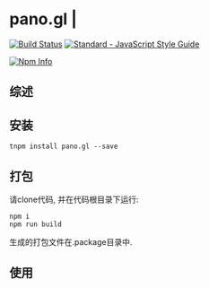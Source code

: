 # pano.gl | 

[![Build Status](https://travis-ci.org/yusangeng/pano.gl.svg?branch=master)](https://travis-ci.org/yusangeng/pano.gl) [![Standard - JavaScript Style Guide](https://img.shields.io/badge/code_style-standard-brightgreen.svg)](https://standardjs.com)

[![Npm Info](https://nodei.co/npm/pano.gl.png?compact=true)](https://www.npmjs.com/package/pano.gl)

## 综述

## 安装

``` shell
tnpm install pano.gl --save
```

## 打包

请clone代码, 并在代码根目录下运行:

``` shell
npm i
npm run build
```

生成的打包文件在.package目录中.

## 使用

